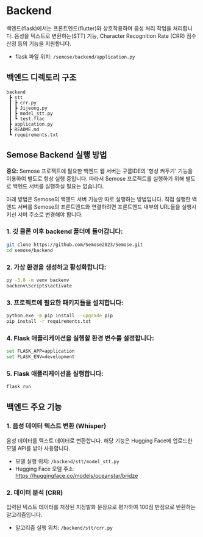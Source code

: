 # Backend

백엔드(flask)에서는 프론트엔드(flutter)와 상호작용하며 음성 처리 작업을 처리합니다. 음성을 텍스트로 변환하는(STT) 기능, Character Recognition Rate (CRR) 점수 산정 등의 기능을 지원합니다.
- flask 파일 위치: `/semose/backend/application.py`

## 백엔드 디렉토리 구조
```
backend
 ┣ stt
 ┃ ┣ crr.py
 ┃ ┣ Jijeong.py
 ┃ ┣ model_stt.py
 ┃ ┗ test.flac
 ┣ application.py
 ┣ README.md
 ┗ requirements.txt
```
## Semose Backend 실행 방법

**중요:** Semose 프로젝트에 필요한 백엔드 웹 서버는 구름IDE의 '항상 켜두기' 기능을 이용하여 별도로 항상 실행 중입니다. 따라서 Semose 프로젝트를 실행하기 위해 별도로 백엔드 서버를 실행하실 필요는 없습니다.

아래 방법은 Semose의 백엔드 서버 기능만 따로 실행하는 방법입니다. 직접 실행한 백엔드 서버를 Semose의 프론트엔드와 연결하려면 프론트엔드 내부의 URL들을 실행시키신 서버 주소로 변경해야 합니다. 

### 1. 깃 클론 이후 backend 폴더에 들어갑니다:
```bash 
git clone https://github.com/Semose2023/Semose.git
cd semose/backend
```
### 2. 가상 환경을 생성하고 활성화합니다:
```bash 
py -3.8 -m venv backenv
backenv\Scripts\activate
```
### 3. 프로젝트에 필요한 패키지들을 설치합니다:
```bash 
python.exe -m pip install --upgrade pip
pip install -r requirements.txt
```
### 4. Flask 애플리케이션을 실행할 환경 변수를 설정합니다:
```bash 
set FLASK_APP=application
set FLASK_ENV=development
```
### 5. Flask 애플리케이션을 실행합니다:
```bash 
flask run
```

## 백엔드 주요 기능

### 1. 음성 데이터 텍스트 변환 (Whisper)

음성 데이터를 텍스트 데이터로 변환합니다. 해당 기능은 Hugging Face에 업로드한 모델 API를 받아 사용합니다. 

- 모델 실행 위치: `/backend/stt/model_stt.py`
- Hugging Face 모델 주소: https://huggingface.co/models/oceanstar/bridze

### 2. 데이터 분석 (CRR)

입력된 텍스트 데이터를 저장된 지정발화 문장으로 평가하여 100점 만점으로 반환하는 알고리즘입니다.

- 알고리즘 실행 위치: `/backend/stt/crr.py`